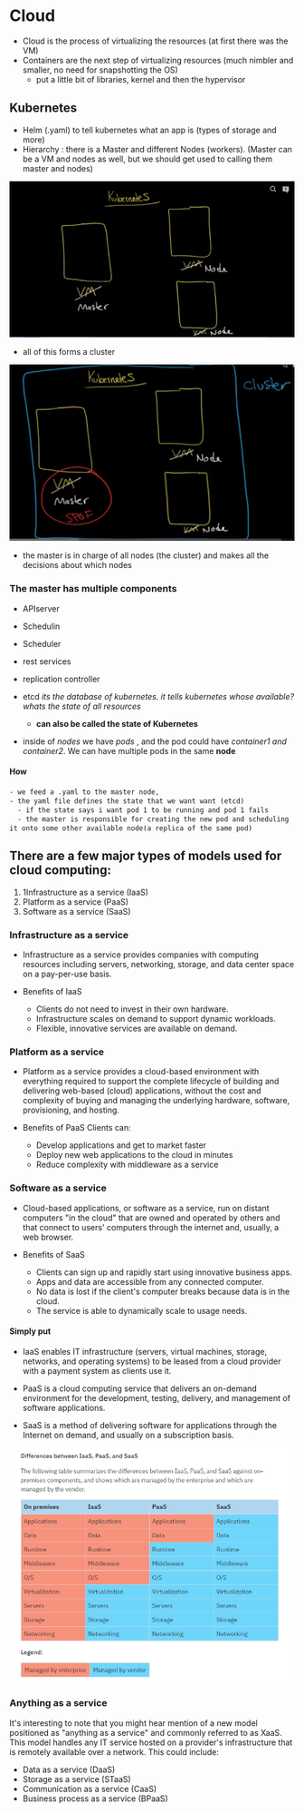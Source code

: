 # Cloud

- Cloud is the process of virtualizing the resources (at first there was the VM)
- Containers are the next step of virtualizing resources (much nimbler and smaller, no need for snapshotting the OS)
  - put a little bit of libraries, kernel and then the hypervisor

## Kubernetes

- Helm (.yaml) to tell kubernetes what an app is (types of storage and more)
- Hierarchy : there is a Master and different Nodes (workers).  (Master can be a VM and nodes as well, but we should get used to calling them master and nodes)

![alt](images/master-node.PNG)

- all of this forms a cluster

![alt](images/master-node-cluster.PNG)

- the master is in charge of all nodes (the cluster) and makes all the decisions about which nodes

### The master has multiple components

- APIserver
- Schedulin
- Scheduler
- rest services
- replication controller
- etcd *its the database of kubernetes. it tells kubernetes whose available? whats the state of all resources*
    - **can also be called the state of Kubernetes**

- inside of *nodes* we have *pods* , and the pod could have *container1 and container2*. We can have multiple pods in the same **node**

#### How 
    - we feed a .yaml to the master node, 
    - the yaml file defines the state that we want want (etcd)
      - if the state says i want pod 1 to be running and pod 1 fails
      - the master is responsible for creating the new pod and scheduling it onto some other available node(a replica of the same pod)

## There are a few major types of models used for cloud computing:

1. 1Infrastructure as a service (IaaS)
2. Platform as a service (PaaS)
3. Software as a service (SaaS)

### Infrastructure as a service

- Infrastructure as a service provides companies with computing resources including servers, networking, storage, and data center space on a pay-per-use basis.

- Benefits of IaaS
    - Clients do not need to invest in their own hardware.
    - Infrastructure scales on demand to support dynamic workloads.
    - Flexible, innovative services are available on demand.

### Platform as a service

- Platform as a service provides a cloud-based environment with everything required to support the complete lifecycle of building and delivering web-based (cloud) applications, without the cost and complexity of buying and managing the underlying hardware, software, provisioning, and hosting.

- Benefits of PaaS
Clients can:
    - Develop applications and get to market faster
    - Deploy new web applications to the cloud in minutes
    - Reduce complexity with middleware as a service

### Software as a service

- Cloud-based applications, or software as a service, run on distant computers "in the cloud" that are owned and operated by others and that connect to users' computers through the internet and, usually, a web browser.

- Benefits of SaaS
    - Clients can sign up and rapidly start using innovative business apps.
    - Apps and data are accessible from any connected computer.
    - No data is lost if the client's computer breaks because data is in the cloud.
    - The service is able to dynamically scale to usage needs.

#### Simply put

- IaaS enables IT infrastructure (servers, virtual machines, storage, networks, and operating systems) to be leased from a cloud provider with a payment system as clients use it.

- PaaS is a cloud computing service that delivers an on-demand environment for the development, testing, delivery, and management of software applications.

- SaaS is a method of delivering software for applications through the Internet on demand, and usually on a subscription basis.

![alt](images/cloud-terms-services.PNG)

### Anything as a service

It's interesting to note that you might hear mention of a new model positioned as "anything as a service" and commonly referred to as XaaS. This model handles any IT service hosted on a provider's infrastructure that is remotely available over a network. This could include:

- Data as a service (DaaS)
- Storage as a service (STaaS)
- Communication as a service (CaaS)
- Business process as a service (BPaaS)
